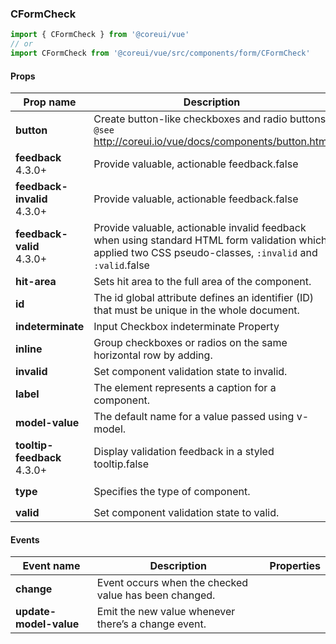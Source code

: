 ### CFormCheck

```jsx
import { CFormCheck } from '@coreui/vue'
// or
import CFormCheck from '@coreui/vue/src/components/form/CFormCheck'
```

#### Props

| Prop name                                                           | Description                                                                                                                                                | Type            | Values                  | Default    |
| ------------------------------------------------------------------- | ---------------------------------------------------------------------------------------------------------------------------------------------------------- | --------------- | ----------------------- | ---------- |
| **button**                                                          | Create button-like checkboxes and radio buttons.<br/>`@see` http://coreui.io/vue/docs/components/button.html                                               | object          | -                       |            |
| **feedback** <br><div class="badge bg-primary">4.3.0+</div>         | Provide valuable, actionable feedback.false                                                                                                                | string          | -                       |            |
| **feedback-invalid** <br><div class="badge bg-primary">4.3.0+</div> | Provide valuable, actionable feedback.false                                                                                                                | string          | -                       |            |
| **feedback-valid** <br><div class="badge bg-primary">4.3.0+</div>   | Provide valuable, actionable invalid feedback when using standard HTML form validation which applied two CSS pseudo-classes, `:invalid` and `:valid`.false | string          | -                       |            |
| **hit-area**                                                        | Sets hit area to the full area of the component.                                                                                                           | string          | -                       |            |
| **id**                                                              | The id global attribute defines an identifier (ID) that must be unique in the whole document.                                                              | string          | -                       |            |
| **indeterminate**                                                   | Input Checkbox indeterminate Property                                                                                                                      | boolean         | -                       |            |
| **inline**                                                          | Group checkboxes or radios on the same horizontal row by adding.                                                                                           | boolean         | -                       |            |
| **invalid**                                                         | Set component validation state to invalid.                                                                                                                 | boolean         | -                       |            |
| **label**                                                           | The element represents a caption for a component.                                                                                                          | string          | -                       |            |
| **model-value**                                                     | The default name for a value passed using v-model.                                                                                                         | boolean\|string | -                       |            |
| **tooltip-feedback** <br><div class="badge bg-primary">4.3.0+</div> | Display validation feedback in a styled tooltip.false                                                                                                      | boolean         | -                       |            |
| **type**                                                            | Specifies the type of component.                                                                                                                           | string          | `'checkbox'`, `'radio'` | 'checkbox' |
| **valid**                                                           | Set component validation state to valid.                                                                                                                   | boolean         | -                       |            |

#### Events

| Event name             | Description                                           | Properties |
| ---------------------- | ----------------------------------------------------- | ---------- |
| **change**             | Event occurs when the checked value has been changed. |
| **update-model-value** | Emit the new value whenever there’s a change event.   |
